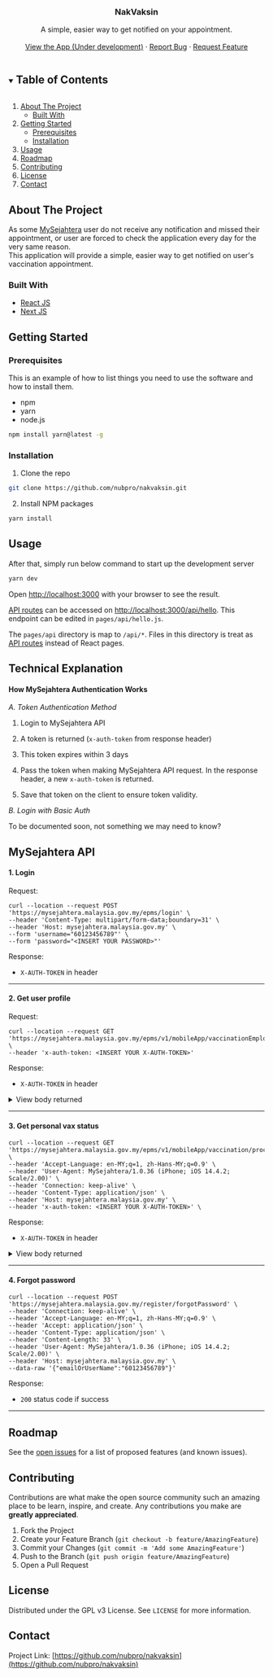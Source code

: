 <br />

<h3 align="center">NakVaksin</h3>

<p align="center">
A simple, easier way to get notified on your appointment.
<br />
<br />
<a href="https://nakvaksin.vercel.app/">View the App (Under development)</a>
·
<a href="https://github.com/nubpro/nakvaksin/issues">Report Bug</a>
·
<a href="https://github.com/nubpro/nakvaksin/issues">Request Feature</a>
</p>

<!-- TABLE OF CONTENTS -->
<details open="open">
  <summary><h2 style="display: inline-block">Table of Contents</h2></summary>
  <ol>
    <li>
      <a href="#about-the-project">About The Project</a>
      <ul>
        <li><a href="#built-with">Built With</a></li>
      </ul>
    </li>
    <li>
      <a href="#getting-started">Getting Started</a>
      <ul>
        <li><a href="#prerequisites">Prerequisites</a></li>
        <li><a href="#installation">Installation</a></li>
      </ul>
    </li>
    <li><a href="#usage">Usage</a></li>
    <li><a href="#roadmap">Roadmap</a></li>
    <li><a href="#contributing">Contributing</a></li>
    <li><a href="#license">License</a></li>
    <li><a href="#contact">Contact</a></li>
  </ol>
</details>

<!-- ABOUT THE PROJECT -->
## About The Project

As some [MySejahtera](https://mysejahtera.malaysia.gov.my/intro_en/) user do not receive any notification and missed their appointment, or user are forced to check the application every day for the very same reason.
<br>
This application will provide a simple, easier way to get notified on user's vaccination appointment.

### Built With

-   [React JS](https://reactjs.org/)
-   [Next JS](https://nextjs.org/)

<!-- GETTING STARTED -->

## Getting Started

### Prerequisites

This is an example of how to list things you need to use the software and how to install them.

-   npm
-   yarn
-   node.js

```sh
npm install yarn@latest -g
```

### Installation

1. Clone the repo

```sh
git clone https://github.com/nubpro/nakvaksin.git
```

2. Install NPM packages

```sh
yarn install
```

<!-- USAGE EXAMPLES -->

## Usage

After that, simply run below command to start up the development server

```sh
yarn dev
```

Open [http://localhost:3000](http://localhost:3000) with your browser to see the result.

[API routes](https://nextjs.org/docs/api-routes/introduction) can be accessed on
[http://localhost:3000/api/hello](http://localhost:3000/api/hello). This endpoint can be edited in `pages/api/hello.js`.

The `pages/api` directory is map to `/api/*`. Files in this directory is treat as
[API routes](https://nextjs.org/docs/api-routes/introduction) instead of React pages.

## Technical Explanation

#### How MySejahtera Authentication Works

_A. Token Authentication Method_

1. Login to MySejahtera API

2. A token is returned (`x-auth-token` from response header)

3. This token expires within 3 days

4. Pass the token when making MySejahtera API request. In the response header, a new `x-auth-token` is returned.

5. Save that token on the client to ensure token validity.

_B. Login with Basic Auth_

To be documented soon, not something we may need to know?

## MySejahtera API

#### 1. Login

Request:

```curl
curl --location --request POST 'https://mysejahtera.malaysia.gov.my/epms/login' \
--header 'Content-Type: multipart/form-data;boundary=31' \
--header 'Host: mysejahtera.malaysia.gov.my' \
--form 'username="60123456789"' \
--form 'password="<INSERT YOUR PASSWORD>"'
```

Response:

-   `X-AUTH-TOKEN` in header

---

#### 2. Get user profile

Request:

```
curl --location --request GET 'https://mysejahtera.malaysia.gov.my/epms/v1/mobileApp/vaccinationEmployeeInfo' \
--header 'x-auth-token: <INSERT YOUR X-AUTH-TOKEN>'
```

Response:

-   `X-AUTH-TOKEN` in header
<details>
  <summary>View body returned</summary>

```json
{
    "employeeInfo": {
        "employeeId": "F36D245FB41354E17DC2C8816FD18AFA892XXXXXXX",
        "displayName": "<YOUR FULL NAME>",
        "imageUrl": null,
        "employeeCode": "60123456789",
        "email": null,
        "userName": "60123456789",
        "designation": "Low Risk No Symptom",
        "designationCode": "LOW_RISK_NS",
        "organizationName": "Selangor",
        "localeName": "en_US",
        "primarySupervisor": {
            "id": "F36D245FB41354E17DC2C8816FXXXXXXXX",
            "empCode": "EMP1",
            "displayName": "CPRC KKM",
            "imageUrl": "https://mysejahtera.malaysia.gov.my/epms/noAuth/image/27/EMPLOYEE_IMAGE/267_27_bc104428-84df-41c8-xxxx.jpg",
            "email": "cdcmalaysiaa@gmail.com",
            "userName": "cdcmalaysiaa@gmail.com"
        },
        "secSupervisorList": [],
        "theme": {
            "primaryrgb": "rgb(58,131,255)",
            "headerrgb": "rgb(58,131,255)"
        },
        "lastModifiedOn": 1596436824000,
        "location": {
            "lat": 6.021034052466086,
            "lng": 116.12464023715202,
            "imageUrl": "/images/lowRisk.png"
        },
        "phoneNumber": "60123456789",
        "licenceNumber": "<YOUR IC NUMBER>",
        "postcode": "<YOUR POSTCODE>",
        "address": "<YOUR ADDRESS>",
        "homeLocation": null,
        "hasHighRiskDependents": null,
        "isInterested": true,
        "firstLogin": false,
        "isDemoUser": false,
        "isTodoEnabled": true,
        "isScorecardHistoryEnabled": false,
        "showDisplayPictureAsTenantLogo": false,
        "canShare": false,
        "canDiscuss": false,
        "hasTeam": false,
        "analyticsEnabled": false,
        "eligibleForVaccine": false,
        "selfVerified": true,
        "nonVaccinationAccount": false,
        "passportNumber": null,
        "dateOfBirth": null,
        "tenantImageUrl": "https://mysejahtera.malaysia.gov.my/epms/noAuth/image/27/TENANT_IMAGE/27_2750d863-e6ce-450b-8d4e-dxxxb.png",
        "tenantFont": null,
        "tenantLogoUrl": "https://mysejahtera.malaysia.gov.my/epms/noAuth/image/27/TENANT_LOGO/27_9439be0d-b332-4fa1-b527-d0c3cb9b727cxxxPinA.png",
        "tenantName": "MySejahtera",
        "tenantLoaderUrl": null,
        "verificationStatus": "NOT_YET_STARTED",
        "editableFields": ["IMAGE", "DOB", "PASSPORT_NUMBER"]
    },
    "vaccineDependents": []
}
```

</details>

---

#### 3. Get personal vax status

```
curl --location --request GET 'https://mysejahtera.malaysia.gov.my/epms/v1/mobileApp/vaccination/processFlow' \
--header 'Accept-Language: en-MY;q=1, zh-Hans-MY;q=0.9' \
--header 'User-Agent: MySejahtera/1.0.36 (iPhone; iOS 14.4.2; Scale/2.00)' \
--header 'Connection: keep-alive' \
--header 'Content-Type: application/json' \
--header 'Host: mysejahtera.malaysia.gov.my' \
--header 'x-auth-token: <INSERT YOUR X-AUTH-TOKEN>' \
```

Response:

-   `X-AUTH-TOKEN` in header
<details>
  <summary>View body returned</summary>

```json
[
    {
        "timestamp": "03-Mar",
        "headerText": {
            "ms_MY": "Berdaftar",
            "en_US": "Registered"
        },
        "state": "COMPLETED",
        "data": [
            {
                "text": {
                    "ms_MY": "Notis:",
                    "en_US": "Note:"
                },
                "value": "Anda telah berjaya mendaftar untuk Program Imunisasi COVID-19 Kebangsaan. Langkah seterusnya akan dibuka setelah anda layak untuk menerima vaksinasi seperti yang dirancang oleh kerajaan. / You have successfully registered for the vaccination program. The next steps will be enabled once you become eligible as per the National Immunization Plan"
            }
        ],
        "action": []
    },
    {
        "timestamp": "04-Jun",
        "headerText": {
            "ms_MY": "Penilaian",
            "en_US": "Assessment"
        },
        "state": "ACTIVE",
        "data": [],
        "action": [
            {
                "text": {
                    "ms_MY": "1. Kemaskini maklumat pendaftaran anda",
                    "en_US": "1. Update your registration details"
                },
                "value": "PRE_SCREENING_ASSESSMENT"
            },
            {
                "text": {
                    "ms_MY": "2. Kemaskini alamat tempat tinggal semasa anda",
                    "en_US": "2. Update your home address"
                },
                "value": "UPDATE_ADDRESS_ASSESSMENT"
            },
            {
                "text": {
                    "ms_MY": "3. Klik jika hamil / menyusukan anak",
                    "en_US": "3. Click if pregnant / breastfeeding"
                },
                "value": "PREGNANCY_ASSESSMENT"
            }
        ]
    },
    {
        "timestamp": null,
        "headerText": {
            "ms_MY": "Layak untuk vaksinasi?",
            "en_US": "Eligible for vaccine?"
        },
        "state": "PENDING",
        "data": [],
        "action": []
    },
    {
        "timestamp": null,
        "headerText": {
            "ms_MY": "Temu janji Dos 1",
            "en_US": "1st Dose appointment"
        },
        "state": "PENDING",
        "data": [],
        "action": []
    },
    {
        "timestamp": null,
        "headerText": {
            "ms_MY": "Dos 1 selesai",
            "en_US": "1st Dose completed"
        },
        "state": "PENDING",
        "data": [],
        "action": []
    },
    {
        "timestamp": null,
        "headerText": {
            "ms_MY": "Temu janji Dos 2",
            "en_US": "2nd Dose appointment"
        },
        "state": "PENDING",
        "data": [],
        "action": []
    },
    {
        "timestamp": null,
        "headerText": {
            "ms_MY": "Dos 2 selesai",
            "en_US": "2nd Dose completed"
        },
        "state": "PENDING",
        "data": [],
        "action": []
    },
    {
        "timestamp": null,
        "headerText": {
            "ms_MY": "Sijil digital dikeluarkan",
            "en_US": "Digital certificate issued"
        },
        "state": "PENDING",
        "data": [],
        "action": []
    }
]
```

</details>
  
---

#### 4. Forgot password

```
curl --location --request POST 'https://mysejahtera.malaysia.gov.my/register/forgotPassword' \
--header 'Connection: keep-alive' \
--header 'Accept-Language: en-MY;q=1, zh-Hans-MY;q=0.9' \
--header 'Accept: application/json' \
--header 'Content-Type: application/json' \
--header 'Content-Length: 33' \
--header 'User-Agent: MySejahtera/1.0.36 (iPhone; iOS 14.4.2; Scale/2.00)' \
--header 'Host: mysejahtera.malaysia.gov.my' \
--data-raw '{"emailOrUserName":"60123456789"}'
```

Response:

-   `200` status code if success

---

<!-- ROADMAP -->

## Roadmap

See the [open issues](https://github.com/nubpro/nakvaksin/issues) for a list of proposed features (and known issues).

<!-- CONTRIBUTING -->

## Contributing

Contributions are what make the open source community such an amazing place to be learn, inspire, and create. Any
contributions you make are **greatly appreciated**.

1. Fork the Project
2. Create your Feature Branch (`git checkout -b feature/AmazingFeature`)
3. Commit your Changes (`git commit -m 'Add some AmazingFeature'`)
4. Push to the Branch (`git push origin feature/AmazingFeature`)
5. Open a Pull Request

<!-- LICENSE -->

## License

Distributed under the GPL v3 License. See `LICENSE` for more information.

<!-- CONTACT -->

## Contact

<!-- Your Name - [@twitter_handle](https://twitter.com/twitter_handle) - email -->

Project Link: [https://github.com/nubpro/nakvaksin](https://github.com/nubpro/nakvaksin)
